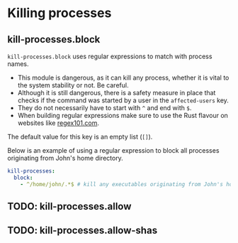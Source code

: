 # Killing processes

## kill-processes.block

`kill-processes.block` uses regular expressions to match with process names.

- This module is dangerous, as it can kill any process, whether it is vital to the system stability or not. Be careful.
- Although it is still dangerous, there is a safety measure in place that checks if the command was started by a user in the `affected-users` key.
- They do not necessarily have to start with `^` and end with `$`.
- When building regular expressions make sure to use the Rust flavour on websites like [regex101.com](https://regex101.com/).

The default value for this key is an empty list (`[]`).

Below is an example of using a regular expression to block all processes originating from John's home directory.

```yml
kill-processes:
  block:
    - ^/home/john/.*$ # kill any executables originating from John's home directory
```

## TODO: kill-processes.allow

## TODO: kill-processes.allow-shas
